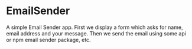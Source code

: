# EmailSender
A simple Email Sender app. First we display a form which asks for name, email address and your message.
Then we send the email using some api or npm email sender package, etc.
